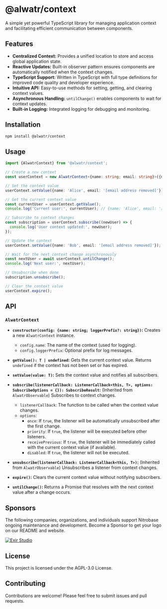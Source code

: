 # @alwatr/context

A simple yet powerful TypeScript library for managing application context and facilitating efficient communication between components.

## Features

* **Centralized Context:**  Provides a unified location to store and access global application state.
* **Reactive Updates:**  Built-in observer pattern ensures components are automatically notified when the context changes.
* **TypeScript Support:** Written in TypeScript with full type definitions for improved code quality and developer experience.
* **Intuitive API:**  Easy-to-use methods for setting, getting, and clearing context values.
* **Asynchronous Handling:**  `untilChange()` enables components to wait for context updates.
* **Built-in Logging:**  Integrated logging for debugging and monitoring.

## Installation

```bash
npm install @alwatr/context
```

## Usage

```typescript
import {AlwatrContext} from '@alwatr/context';

// Create a new context
const userContext = new AlwatrContext<{name: string; email: string}>({name: 'user-context'});

// Set the context value
userContext.setValue({name: 'Alice', email: '[email address removed]'});

// Get the current context value
const currentUser = userContext.getValue(); 
console.log('Current user:', currentUser); // {name: 'Alice', email: '[email address removed]'}

// Subscribe to context changes
const subscription = userContext.subscribe((newUser) => {
  console.log('User context updated:', newUser);
});

// Update the context
userContext.setValue({name: 'Bob', email: '[email address removed]'});

// Wait for the next context change asynchronously
const nextUser = await userContext.untilChange();
console.log('Next user:', nextUser);

// Unsubscribe when done
subscription.unsubscribe();

// Clear the context value
userContext.expire(); 
```

## API

### `AlwatrContext`

* **`constructor(config: {name: string; loggerPrefix?: string})`:** Creates a new `AlwatrContext` instance.
  * `config.name`: The name of the context (used for logging).
  * `config.loggerPrefix`: Optional prefix for log messages.

* **`getValue(): T | undefined`:**  Gets the current context value. Returns `undefined` if the context has not been set or has expired.

* **`setValue(value: T)`:**  Sets the context value and notifies all subscribers.

* **`subscribe(listenerCallback: ListenerCallback<this, T>, options: SubscribeOptions = {}): SubscribeResult`:**  (Inherited from `AlwatrObservable`) Subscribes to context changes.
  * `listenerCallback`: The function to be called when the context value changes.
  * `options`:
    * `once`: If `true`, the listener will be automatically unsubscribed after the first change.
    * `priority`: If `true`, the listener will be executed before other listeners.
    * `receivePrevious`: If `true`, the listener will be immediately called with the current context value (if available).
    * `disabled`: If `true`, the listener will not be executed.

* **`unsubscribe(listenerCallback: ListenerCallback<this, T>)`:** (Inherited from `AlwatrObservable`) Unsubscribes a listener from context changes.

* **`expire()`:** Clears the current context value without notifying subscribers.

* **`untilChange()`:** Returns a Promise that resolves with the next context value after a change occurs.

## Sponsors

The following companies, organizations, and individuals support Nitrobase ongoing maintenance and development. Become a Sponsor to get your logo on our README and website.

[![Exir Studio](https://avatars.githubusercontent.com/u/181194967?s=200&v=4)](https://exirstudio.com)

## License

This project is licensed under the AGPL-3.0 License.

## Contributing

Contributions are welcome! Please feel free to submit issues and pull requests.
